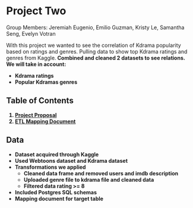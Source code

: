 # Project Two

Group Members:  Jeremiah Eugenio, Emilio Guzman, Kristy Le, Samantha Seng, Evelyn Votran


With this project we wanted to see the correlation of Kdrama popularity based on ratings and genres.
Pulling data to show top Kdrama ratings and genres from Kaggle.<b>
Combined and cleaned 2 datasets to see relations.<b>
We will take in account:
- Kdrama ratings
- Popular Kdramas genres


## Table of Contents
1. [Project Proposal](https://docs.google.com/document/d/1yf3VgzikdFFoSmZgqNVN4Cfhl-Mha-cLKxZxPUHUvq4/edit)
2. [ETL Mapping Document](https://docs.google.com/spreadsheets/d/1dBTmUnmcMzCcIxrLGsUZXh9b_g1hfsFrgedWhSxD9T0/edit#gid=0)


## Data
- Dataset acquired through Kaggle 
- Used Webtoons dataset and Kdrama dataset
- Transformations we applied
  - Cleaned data frame and removed users and imdb description
  - Uploaded genre file to kdrama file and cleaned data
  - Filtered data rating >= 8 
- Included Postgres SQL schemas 
- Mapping document for target table

